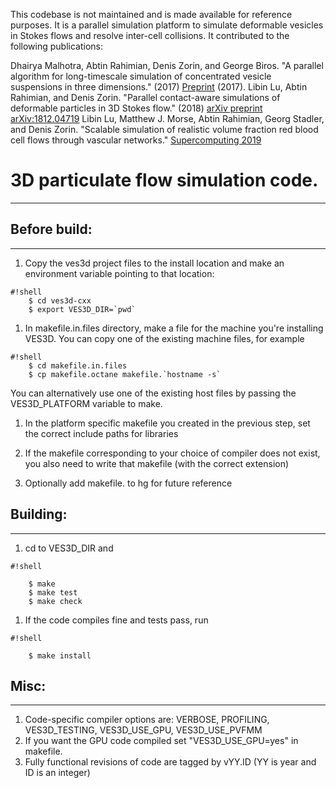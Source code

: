 This codebase is not maintained and is made available for reference purposes. 
It is a parallel simulation platform to simulate deformable vesicles in Stokes flows and resolve inter-cell collisions.
It contributed to the following publications:

Dhairya Malhotra, Abtin Rahimian, Denis Zorin, and George Biros. "A parallel algorithm for long-timescale simulation of concentrated vesicle suspensions in three dimensions." (2017) [Preprint](https://cims.nyu.edu/~malhotra/files/pubs/ves3d.pdf) (2017).
Libin Lu, Abtin Rahimian, and Denis Zorin. "Parallel contact-aware simulations of deformable particles in 3D Stokes flow." (2018) [arXiv preprint arXiv:1812.04719](https://arxiv.org/pdf/1812.04719)
Libin Lu, Matthew J. Morse, Abtin Rahimian, Georg Stadler, and Denis Zorin.  "Scalable simulation of realistic volume fraction red blood cell flows through vascular networks." [Supercomputing 2019](https://dl.acm.org/doi/pdf/10.1145/3295500.3356203?casa_token=MSlWLB6jRGQAAAAA:YvpdvZpeUcNF4kj0_BjyVZMg0GyUSeqt9KE-Xb4EbhLTOu6EtUJJrZ7ixNrpqm3tL2S_C9XjwYvA)


# 3D particulate flow simulation code. #
---

## Before build: ##
---
1. Copy the ves3d project files to the install location and make an
    environment variable pointing to that location:
```
#!shell
    $ cd ves3d-cxx
    $ export VES3D_DIR=`pwd`
```

1. In makefile.in.files directory, make a file for the machine you're
installing VES3D. You can copy one of the existing machine files, for
example
```
#!shell
    $ cd makefile.in.files
    $ cp makefile.octane makefile.`hostname -s`
```
You can alternatively use one of the existing host files by passing
the VES3D_PLATFORM variable to make.

1. In the platform specific makefile you created in the previous step,
    set the correct include paths for libraries

1. If the makefile corresponding to your choice of compiler does
    not exist, you also need to write that makefile (with the correct
    extension)

 1. Optionally add makefile.<hostname> to hg for future reference

## Building: ##
---
 1. cd to VES3D_DIR and
```
#!shell

    $ make
    $ make test
    $ make check
```

 1. If the code compiles fine and tests pass, run
```
#!shell

    $ make install
```
## Misc: ##
---
1. Code-specific compiler options are: VERBOSE, PROFILING, VES3D_TESTING, VES3D_USE_GPU, VES3D_USE_PVFMM
1. If you want the GPU code compiled set "VES3D_USE_GPU=yes" in makefile.<hostname>
1. Fully functional revisions of code are tagged by vYY.ID (YY is year and ID is an integer)
